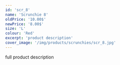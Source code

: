 ```yaml
---
id: 'scr_8'
name: 'Scrunchie 8'
oldPrice: '10.00$'
newPrice: '8.00$'
size: 'L'
colour: 'Red'
excerpt: 'product description'
cover_image: '/img/products/scrunchies/scr_8.jpg'
---
```

full product description
